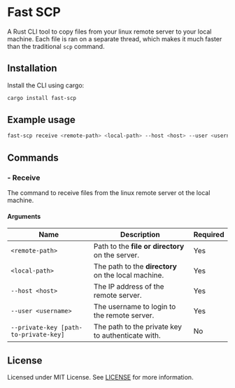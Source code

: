 # Fast SCP

A Rust CLI tool to copy files from your linux remote server to your local machine. Each file is ran on a separate thread, which makes it much faster than the traditional `scp` command.

## Installation

Install the CLI using cargo:

```bash
cargo install fast-scp
```

## Example usage

```bash
fast-scp receive <remote-path> <local-path> --host <host> --user <username> --private-key [path-to-private-key]
```

## Commands

### - Receive

The command to receive files from the linux remote server ot the local machine.

#### Arguments

| Name                                  | Description                                         | Required |
| ------------------------------------- | --------------------------------------------------- | -------- |
| `<remote-path>`                       | Path to the **file or directory** on the server.    | Yes      |
| `<local-path>`                        | The path to the **directory** on the local machine. | Yes      |
| `--host <host>`                       | The IP address of the remote server.                | Yes      |
| `--user <username>`                   | The username to login to the remote server.         | Yes      |
| `--private-key [path-to-private-key]` | The path to the private key to authenticate with.   | No       |

## License

Licensed under MIT License. See [LICENSE](LICENSE) for more information.
